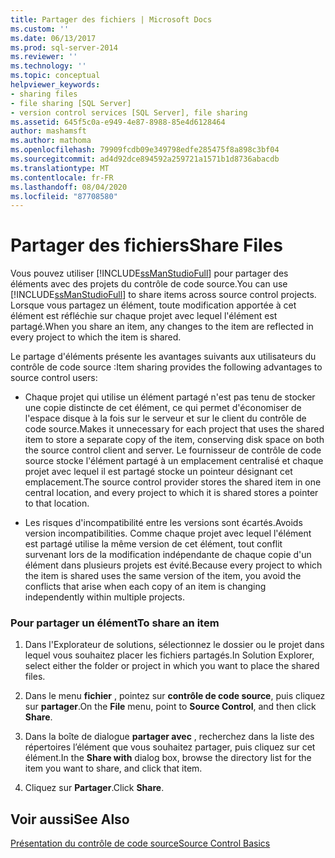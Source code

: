 ```yaml
---
title: Partager des fichiers | Microsoft Docs
ms.custom: ''
ms.date: 06/13/2017
ms.prod: sql-server-2014
ms.reviewer: ''
ms.technology: ''
ms.topic: conceptual
helpviewer_keywords:
- sharing files
- file sharing [SQL Server]
- version control services [SQL Server], file sharing
ms.assetid: 645f5c0a-e949-4e87-8988-85e4d6128464
author: mashamsft
ms.author: mathoma
ms.openlocfilehash: 79909fcdb09e349798edfe285475f8a898c3bf04
ms.sourcegitcommit: ad4d92dce894592a259721a1571b1d8736abacdb
ms.translationtype: MT
ms.contentlocale: fr-FR
ms.lasthandoff: 08/04/2020
ms.locfileid: "87708580"
---
```

# <a name="share-files"></a><span data-ttu-id="d38c6-102">Partager des fichiers</span><span class="sxs-lookup"><span data-stu-id="d38c6-102">Share Files</span></span>
  <span data-ttu-id="d38c6-103">Vous pouvez utiliser [!INCLUDE[ssManStudioFull](../includes/ssmanstudiofull-md.md)] pour partager des éléments avec des projets du contrôle de code source.</span><span class="sxs-lookup"><span data-stu-id="d38c6-103">You can use [!INCLUDE[ssManStudioFull](../includes/ssmanstudiofull-md.md)] to share items across source control projects.</span></span> <span data-ttu-id="d38c6-104">Lorsque vous partagez un élément, toute modification apportée à cet élément est réfléchie sur chaque projet avec lequel l'élément est partagé.</span><span class="sxs-lookup"><span data-stu-id="d38c6-104">When you share an item, any changes to the item are reflected in every project to which the item is shared.</span></span>  
  
 <span data-ttu-id="d38c6-105">Le partage d'éléments présente les avantages suivants aux utilisateurs du contrôle de code source :</span><span class="sxs-lookup"><span data-stu-id="d38c6-105">Item sharing provides the following advantages to source control users:</span></span>  
  
-   <span data-ttu-id="d38c6-106">Chaque projet qui utilise un élément partagé n'est pas tenu de stocker une copie distincte de cet élément, ce qui permet d'économiser de l'espace disque à la fois sur le serveur et sur le client du contrôle de code source.</span><span class="sxs-lookup"><span data-stu-id="d38c6-106">Makes it unnecessary for each project that uses the shared item to store a separate copy of the item, conserving disk space on both the source control client and server.</span></span> <span data-ttu-id="d38c6-107">Le fournisseur de contrôle de code source stocke l'élément partagé à un emplacement centralisé et chaque projet avec lequel il est partagé stocke un pointeur désignant cet emplacement.</span><span class="sxs-lookup"><span data-stu-id="d38c6-107">The source control provider stores the shared item in one central location, and every project to which it is shared stores a pointer to that location.</span></span>  
  
-   <span data-ttu-id="d38c6-108">Les risques d'incompatibilité entre les versions sont écartés.</span><span class="sxs-lookup"><span data-stu-id="d38c6-108">Avoids version incompatibilities.</span></span> <span data-ttu-id="d38c6-109">Comme chaque projet avec lequel l'élément est partagé utilise la même version de cet élément, tout conflit survenant lors de la modification indépendante de chaque copie d'un élément dans plusieurs projets est évité.</span><span class="sxs-lookup"><span data-stu-id="d38c6-109">Because every project to which the item is shared uses the same version of the item, you avoid the conflicts that arise when each copy of an item is changing independently within multiple projects.</span></span>  
  
### <a name="to-share-an-item"></a><span data-ttu-id="d38c6-110">Pour partager un élément</span><span class="sxs-lookup"><span data-stu-id="d38c6-110">To share an item</span></span>  
  
1.  <span data-ttu-id="d38c6-111">Dans l'Explorateur de solutions, sélectionnez le dossier ou le projet dans lequel vous souhaitez placer les fichiers partagés.</span><span class="sxs-lookup"><span data-stu-id="d38c6-111">In Solution Explorer, select either the folder or project in which you want to place the shared files.</span></span>  
  
2.  <span data-ttu-id="d38c6-112">Dans le menu **fichier** , pointez sur **contrôle de code source**, puis cliquez sur **partager**.</span><span class="sxs-lookup"><span data-stu-id="d38c6-112">On the **File** menu, point to **Source Control**, and then click **Share**.</span></span>  
  
3.  <span data-ttu-id="d38c6-113">Dans la boîte de dialogue **partager avec** , recherchez dans la liste des répertoires l’élément que vous souhaitez partager, puis cliquez sur cet élément.</span><span class="sxs-lookup"><span data-stu-id="d38c6-113">In the **Share with** dialog box, browse the directory list for the item you want to share, and click that item.</span></span>  
  
4.  <span data-ttu-id="d38c6-114">Cliquez sur **Partager**.</span><span class="sxs-lookup"><span data-stu-id="d38c6-114">Click **Share**.</span></span>  
  
## <a name="see-also"></a><span data-ttu-id="d38c6-115">Voir aussi</span><span class="sxs-lookup"><span data-stu-id="d38c6-115">See Also</span></span>  
 [<span data-ttu-id="d38c6-116">Présentation du contrôle de code source</span><span class="sxs-lookup"><span data-stu-id="d38c6-116">Source Control Basics</span></span>](../../2014/database-engine/source-control-basics.md)  
  
  
